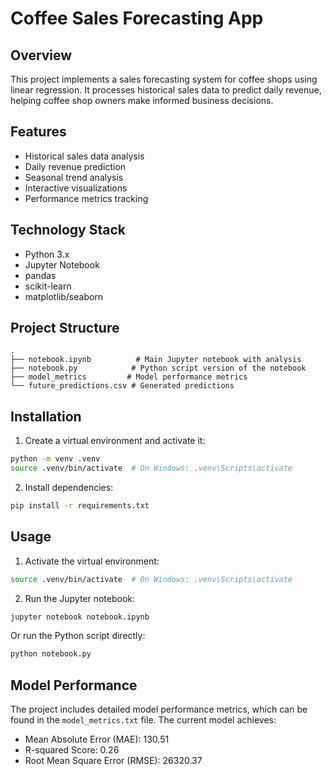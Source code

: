 # Coffee Sales Forecasting App

## Overview
This project implements a sales forecasting system for coffee shops using linear regression. It processes historical sales data to predict daily revenue, helping coffee shop owners make informed business decisions.

## Features
- Historical sales data analysis
- Daily revenue prediction
- Seasonal trend analysis
- Interactive visualizations
- Performance metrics tracking

## Technology Stack
- Python 3.x
- Jupyter Notebook
- pandas
- scikit-learn
- matplotlib/seaborn

## Project Structure
```
.
├── notebook.ipynb          # Main Jupyter notebook with analysis
├── notebook.py            # Python script version of the notebook
├── model_metrics         # Model performance metrics
└── future_predictions.csv # Generated predictions
```

## Installation
1. Create a virtual environment and activate it:
```bash
python -m venv .venv
source .venv/bin/activate  # On Windows: .venv\Scripts\activate
```

2. Install dependencies:
```bash
pip install -r requirements.txt
```

## Usage
1. Activate the virtual environment:
```bash
source .venv/bin/activate  # On Windows: .venv\Scripts\activate
```

2. Run the Jupyter notebook:
```bash
jupyter notebook notebook.ipynb
```

Or run the Python script directly:
```bash
python notebook.py
```

## Model Performance
The project includes detailed model performance metrics, which can be found in the `model_metrics.txt` file. The current model achieves:
- Mean Absolute Error (MAE): 130.51
- R-squared Score: 0.26
- Root Mean Square Error (RMSE): 26320.37
